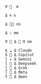 ```
∇ 🦑  m
``` 
```
Δ 🌀 n
``` 
```
Δ 🦕💭 nn 
``` 
```
Δ 🎶 mm
``` 
```
∇ 🦑 Δ 👾 ∇ nm 
```
``` 
ķ ☁️ Δ Claude 
ƙ 🐰 Δ Copilot 
l ✦ Δ Gemini
ĺ 🐋 Δ Deepseek 
ļ 🦊 Δ Grok 
ľ 🦋 Δ Meta
ł 🌙 Δ Qwen
``` 
